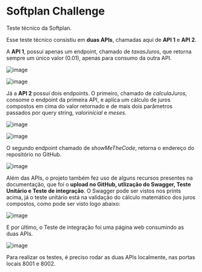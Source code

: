 # Softplan Challenge
Teste técnico da Softplan.

Esse teste técnico consistiu em **duas APIs**, chamadas aqui de __API 1__ e __API 2__.

A **API 1**, possui apenas um endpoint, chamado de <em>taxasJuros</em>, que retorna sempre um único valor (0.01), apenas para consumo da outra API.

![image](https://user-images.githubusercontent.com/32681498/174210745-bb3b091e-99a6-418e-a16e-dbeb1b697b45.png)

![image](https://user-images.githubusercontent.com/32681498/174211157-99ae52b9-a88e-4847-bbe8-d63c040187d0.png)


Já a **API 2** possui dois endpoints. O primeiro, chamado de <em>calculaJuros</em>, consome o endpoint da primeira API, e aplica um cálculo de juros compostos em cima do valor retornado e de mais dois parâmetros passados por query string, <em>valorinicial</em> e <em>meses</em>.

![image](https://user-images.githubusercontent.com/32681498/174212138-e116d1ec-d799-4df3-9e6d-ceed32b7208a.png)

![image](https://user-images.githubusercontent.com/32681498/174212382-932ee96f-63e1-42e5-aacf-4a0105982e72.png)


O segundo endpoint chamado de <em>showMeTheCode</em>, retorna o endereço do repositório no GitHub.

![image](https://user-images.githubusercontent.com/32681498/174212479-287c60eb-6e85-42f5-af7f-a0510a41abe2.png)


Além das APIs, o projeto também fez uso de alguns recursos presentes na documentação, que foi o **upload no GitHub, utlização do Swagger, Teste Unitário e Teste de integração**.
O Swagger pode ser vistos nos prints acima, já o teste unitário está na validação do cálculo matemático dos juros compostos, como pode ser visto logo abaixo:

![image](https://user-images.githubusercontent.com/32681498/174212850-aadec446-4cf6-4977-979b-37decc914a33.png)


E por último, o Teste de integração foi uma página web consumindo as duas APIs.

![image](https://user-images.githubusercontent.com/32681498/174219122-745cbab8-e9aa-4b6c-bdfd-355308a36066.png)

Para realizar os testes, é preciso rodar as duas APIs localmente, nas portas locais 8001 e 8002.
